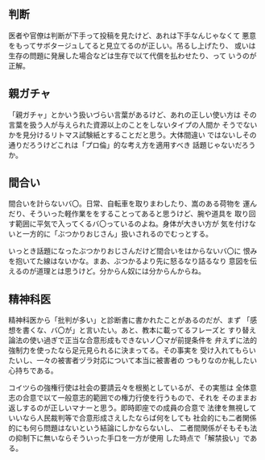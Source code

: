 ﻿## 判断

医者や官僚は判断が下手って投稿を見たけど、あれは下手なんじゃなくて
悪意をもってサボタージュしてると見立てるのが正しい。吊るし上げたり、
或いは生存の問題に発展した場合などは生存で以て代償を払わせたり、って
いうのが正解。


## 親ガチャ

「親ガチャ」とかいう扱いづらい言葉があるけど、あれの正しい使い方は
その言葉を扱う人が与えられた資源以上のことをしないタイプの人間か
そうでないかを見分けるリトマス試験紙とすることだと思う。大体間違い
ではないしその通りだろうけどこれは「プロ倫」的な考え方を適用すべき
話題じゃないだろうか。


## 間合い

間合いを計らないバ〇。日常、自転車を取りまわしたり、嵩のある荷物を
運んだり、そういった軽作業ををすることってあると思うけど、腕や道具を
取り回す範囲に平気で入ってくるバ〇っているのよね。身体が大きい方が
気を付けないと一方的に「ぶつかりおじさん」扱いされるのでむっとする。

いっとき話題になったぶつかりおじさんだけど間合いをはからないバ〇に
恨みを抱いてた線はないかな。まあ、ぶつかるより先に怒るなり詰るなり
意図を伝えるのが道理とは思うけど。分からん奴には分からんからね。


## 精神科医

精神科医から「批判が多い」と診断書に書かれたことがあるのだが、まず
「感想を書くな、バ〇が」と言いたい。あと、教本に載ってるフレーズと
すり替え論法の使い過ぎで正当な合意形成もできないノ〇マが前提条件を
弁えずに法的強制力を使ったなら足元見られるに決まってる。その事実を
受け入れてもらいたいし、一々の被害者ヅラ対応について本当に被害者の
つもりなのか糺したい心持ちである。

コイツらの強権行使は社会の要請云々を根拠としているが、その実態は
全体意志の合意で以て一般意志的範囲での権力行使を行うもので、それを
そのままお返しするのが正しいマナーと思う。即時即座での成員の合意で
法律を無視していいなら人民裁判等で合意形成さえしたならば何をしても
社会的にも二者関係的にも何ら問題はないという結論にしかならないし、
二者間関係がそもそも法の抑制下に無いならそういった手口を一方が使用
した時点で「解禁扱い」である。
